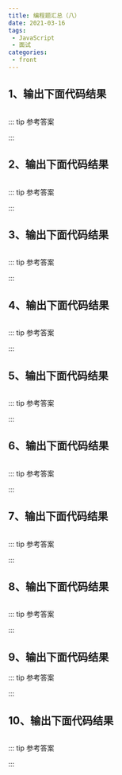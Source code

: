 ```yaml
---
title: 编程题汇总（八）
date: 2021-03-16
tags:
 - JavaScript
 - 面试
categories:
 - front
---
```

## 1、输出下面代码结果

```js

```

::: tip 参考答案

:::

## 2、输出下面代码结果

```js

```

::: tip 参考答案

:::

## 3、输出下面代码结果

```js

```

::: tip 参考答案

:::

## 4、输出下面代码结果

```js

```

::: tip 参考答案

:::

## 5、输出下面代码结果

```js

```

::: tip 参考答案

:::

## 6、输出下面代码结果

```js

```

::: tip 参考答案

:::

## 7、输出下面代码结果

```js

```


::: tip 参考答案

:::

## 8、输出下面代码结果

```md

```

::: tip 参考答案

:::

## 9、输出下面代码结果

::: tip 参考答案

:::

## 10、输出下面代码结果

```js

```

::: tip 参考答案

:::